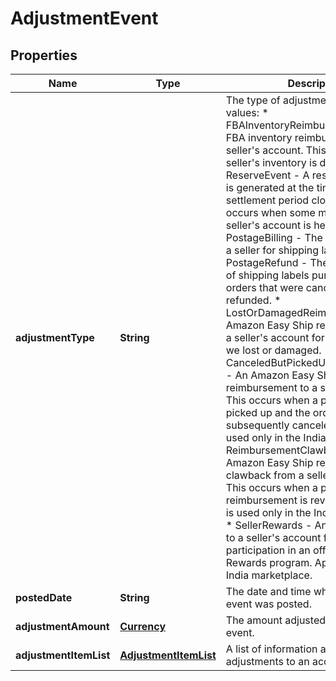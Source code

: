 
# AdjustmentEvent

## Properties
Name | Type | Description | Notes
------------ | ------------- | ------------- | -------------
**adjustmentType** | **String** | The type of adjustment.  Possible values:  * FBAInventoryReimbursement - An FBA inventory reimbursement to a seller&#39;s account. This occurs if a seller&#39;s inventory is damaged.  * ReserveEvent - A reserve event that is generated at the time of a settlement period closing. This occurs when some money from a seller&#39;s account is held back.  * PostageBilling - The amount paid by a seller for shipping labels.  * PostageRefund - The reimbursement of shipping labels purchased for orders that were canceled or refunded.  * LostOrDamagedReimbursement - An Amazon Easy Ship reimbursement to a seller&#39;s account for a package that we lost or damaged.  * CanceledButPickedUpReimbursement - An Amazon Easy Ship reimbursement to a seller&#39;s account. This occurs when a package is picked up and the order is subsequently canceled. This value is used only in the India marketplace.  * ReimbursementClawback - An Amazon Easy Ship reimbursement clawback from a seller&#39;s account. This occurs when a prior reimbursement is reversed. This value is used only in the India marketplace.  * SellerRewards - An award credited to a seller&#39;s account for their participation in an offer in the Seller Rewards program. Applies only to the India marketplace. |  [optional]
**postedDate** | **String** | The date and time when the financial event was posted. |  [optional]
**adjustmentAmount** | [**Currency**](Currency.md) | The amount adjusted as part of this event. |  [optional]
**adjustmentItemList** | [**AdjustmentItemList**](AdjustmentItemList.md) | A list of information about adjustments to an account. |  [optional]



